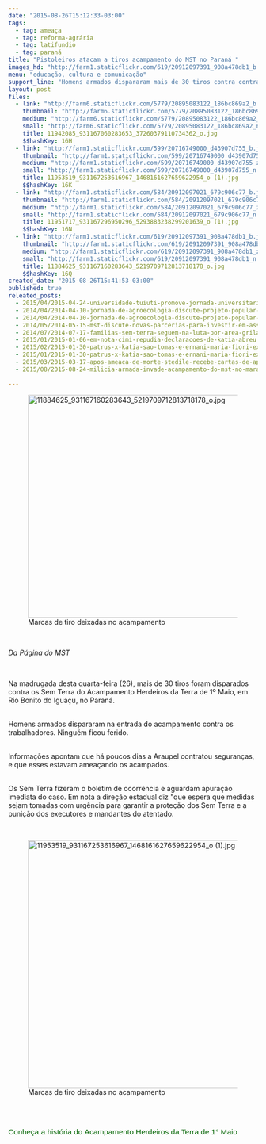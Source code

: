 ```yaml
---
date: "2015-08-26T15:12:33-03:00"
tags:
  - tag: ameaça
  - tag: reforma-agrária
  - tag: latifundio
  - tag: paraná
title: "Pistoleiros atacam a tiros acampamento do MST no Paraná "
images_hd: "http://farm1.staticflickr.com/619/20912097391_908a478db1_b.jpg"
menu: "educação, cultura e comunicação"
support_line: "Homens armados dispararam mais de 30 tiros contra contra os trabalhadores. "
layout: post
files:
  - link: "http://farm6.staticflickr.com/5779/20895083122_186bc869a2_b.jpg"
    thumbnail: "http://farm6.staticflickr.com/5779/20895083122_186bc869a2_t.jpg"
    medium: "http://farm6.staticflickr.com/5779/20895083122_186bc869a2_z.jpg"
    small: "http://farm6.staticflickr.com/5779/20895083122_186bc869a2_n.jpg"
    title: 11942085_931167060283653_37260379110734362_o.jpg
    $$hashKey: 16H
  - link: "http://farm1.staticflickr.com/599/20716749000_d43907d755_b.jpg"
    thumbnail: "http://farm1.staticflickr.com/599/20716749000_d43907d755_t.jpg"
    medium: "http://farm1.staticflickr.com/599/20716749000_d43907d755_z.jpg"
    small: "http://farm1.staticflickr.com/599/20716749000_d43907d755_n.jpg"
    title: 11953519_931167253616967_1468161627659622954_o (1).jpg
    $$hashKey: 16K
  - link: "http://farm1.staticflickr.com/584/20912097021_679c906c77_b.jpg"
    thumbnail: "http://farm1.staticflickr.com/584/20912097021_679c906c77_t.jpg"
    medium: "http://farm1.staticflickr.com/584/20912097021_679c906c77_z.jpg"
    small: "http://farm1.staticflickr.com/584/20912097021_679c906c77_n.jpg"
    title: 11951717_931167296950296_5293883238299201639_o (1).jpg
    $$hashKey: 16N
  - link: "http://farm1.staticflickr.com/619/20912097391_908a478db1_b.jpg"
    thumbnail: "http://farm1.staticflickr.com/619/20912097391_908a478db1_t.jpg"
    medium: "http://farm1.staticflickr.com/619/20912097391_908a478db1_z.jpg"
    small: "http://farm1.staticflickr.com/619/20912097391_908a478db1_n.jpg"
    title: 11884625_931167160283643_5219709712813718178_o.jpg
    $$hashKey: 16Q
created_date: "2015-08-26T15:41:53-03:00"
published: true
releated_posts:
  - 2015/04/2015-04-24-universidade-tuiuti-promove-jornada-universitaria-em-defesa-da-reforma-agraria.md
  - 2014/04/2014-04-10-jornada-de-agroecologia-discute-projeto-popular-e-soberano-para-a-agricultura.md
  - 2014/04/2014-04-10-jornada-de-agroecologia-discute-projeto-popular-e-soberano-para-a-agricultura.md-e
  - 2014/05/2014-05-15-mst-discute-novas-parcerias-para-investir-em-assentamentos-no-parana.md-e
  - 2014/07/2014-07-17-familias-sem-terra-seguem-na-luta-por-area-grilada-em-abelardo-luz.md
  - 2015/01/2015-01-06-em-nota-cimi-repudia-declaracoes-de-katia-abreu.md
  - 2015/02/2015-01-30-patrus-x-katia-sao-tomas-e-ernani-maria-fiori-explicam.md
  - 2015/01/2015-01-30-patrus-x-katia-sao-tomas-e-ernani-maria-fiori-explicam.md
  - 2015/03/2015-03-17-apos-ameaca-de-morte-stedile-recebe-cartas-de-apoio-e-solidariedade-de-vindas-de-todo-o-mundo.md
  - 2015/08/2015-08-24-milicia-armada-invade-acampamento-do-mst-no-maranhao.md

---
```

<figure class="image"><img alt="11884625_931167160283643_5219709712813718178_o.jpg" height="450" src="http://farm1.staticflickr.com/619/20912097391_908a478db1_b.jpg" width="700" />
<figcaption>Marcas de tiro deixadas no acampamento&nbsp;</figcaption>
</figure>

<p>&nbsp;</p>

<p><em>Da P&aacute;gina do MST&nbsp;</em></p>

<p>&nbsp;</p>

<p>Na madrugada desta quarta-feira (26), mais de 30 tiros foram disparados contra os Sem Terra&nbsp;do Acampamento Herdeiros da Terra de 1&ordm; Maio, em Rio Bonito do Igua&ccedil;u, no Paran&aacute;.&nbsp;</p>

<p><br />
Homens armados dispararam na entrada do acampamento contra os trabalhadores. Ningu&eacute;m ficou ferido.</p>

<p><br />
Informa&ccedil;&otilde;es apontam que h&aacute; poucos dias a Araupel contratou seguran&ccedil;as, e que esses estavam amea&ccedil;ando os acampados.</p>

<p><br />
Os Sem Terra fizeram o boletim de ocorr&ecirc;ncia e aguardam apura&ccedil;&atilde;o imediata do caso. Em nota a dire&ccedil;&atilde;o estadual diz &quot;que espera que medidas sejam tomadas com urg&ecirc;ncia para garantir a prote&ccedil;&atilde;o dos Sem Terra e a puni&ccedil;&atilde;o dos executores e mandantes do atentado.&nbsp;</p>

<p>&nbsp;</p>

<figure class="image"><img alt="11953519_931167253616967_1468161627659622954_o (1).jpg" height="500" src="http://farm1.staticflickr.com/599/20716749000_d43907d755_b.jpg" width="700" />
<figcaption>Marcas de tiro deixadas no acampamento<br />
&nbsp;</figcaption>
</figure>

<p>&nbsp;</p>

<p style="box-sizing: inherit; margin: 0px 0px 11px; font-size: 1.1em; color: rgb(85, 85, 85); font-family: 'Exo 2', Helvetica, Arial, sans-serif;"><a href="http://www.mst.org.br/2015/07/21/durmam-de-botina-a-historia-de-um-acampamento-sem-terra-no-parana.html" style="box-sizing: inherit; color: rgb(0, 100, 0); text-decoration: none;"><font color="#006400"><span style="box-sizing: inherit;">Conhe&ccedil;a a hist&oacute;ria do&nbsp;</span></font><span style="box-sizing: inherit; color: rgb(0, 100, 0); text-decoration: none; line-height: 20.7999992370605px;">Acampamento Herdeiros da Terra de 1&deg; Maio</span></a></p>

<p>&nbsp;</p>

<p>&nbsp;</p>

<p>&nbsp;</p>
